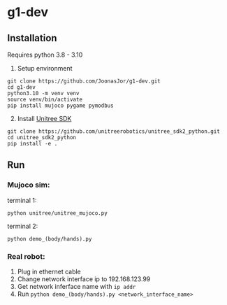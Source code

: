 # g1-dev

## Installation
Requires python 3.8 - 3.10
1. Setup environment
```
git clone https://github.com/JoonasJor/g1-dev.git
cd g1-dev
python3.10 -m venv venv
source venv/bin/activate
pip install mujoco pygame pymodbus
```
2. Install [Unitree SDK](https://github.com/unitreerobotics/unitree_sdk2_python  )
```
git clone https://github.com/unitreerobotics/unitree_sdk2_python.git
cd unitree_sdk2_python
pip install -e .
```

## Run
### Mujoco sim:  
terminal 1:
```
python unitree/unitree_mujoco.py
```
terminal 2:
```
python demo_(body/hands).py
```
### Real robot:
1. Plug in ethernet cable
2. Change network interface ip to 192.168.123.99
3. Get network inferface name with ```ip addr```
4. Run ```python demo_(body/hands).py <network_interface_name>```
